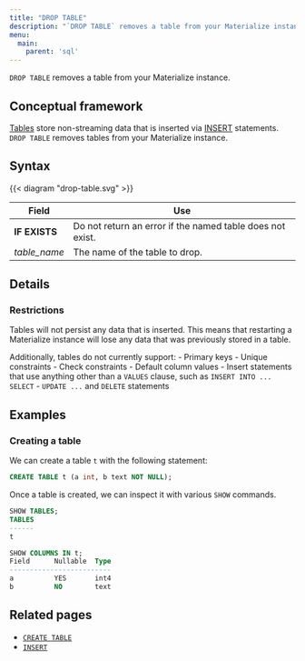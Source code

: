```yaml
---
title: "DROP TABLE"
description: "`DROP TABLE` removes a table from your Materialize instance."
menu:
  main:
    parent: 'sql'
---
```


`DROP TABLE` removes a table from your Materialize instance.

## Conceptual framework

[Tables](../create-table) store non-streaming data that is inserted via [INSERT](../insert)
statements. `DROP TABLE` removes tables from your Materialize instance.

## Syntax

{{< diagram "drop-table.svg" >}}

Field | Use
------|-----
**IF EXISTS** | Do not return an error if the named table does not exist.
_table&lowbar;name_ | The name of the table to drop.

## Details

### Restrictions

Tables will not persist any data that is inserted. This means that restarting a
Materialize instance will lose any data that was previously stored in a table.

Additionally, tables do not currently support:
    - Primary keys
    - Unique constraints
    - Check constraints
    - Default column values
    - Insert statements that use anything other than a `VALUES` clause, such as
      `INSERT INTO ... SELECT`
    - `UPDATE ...` and `DELETE` statements

## Examples

### Creating a table

We can create a table `t` with the following statement:

```sql
CREATE TABLE t (a int, b text NOT NULL);
```

Once a table is created, we can inspect it with various `SHOW` commands.

```sql
SHOW TABLES;
TABLES
------
t

SHOW COLUMNS IN t;
Field      Nullable  Type
-------------------------
a          YES       int4
b          NO        text
```

## Related pages

- [`CREATE TABLE`](../create-table)
- [`INSERT`](../insert)
